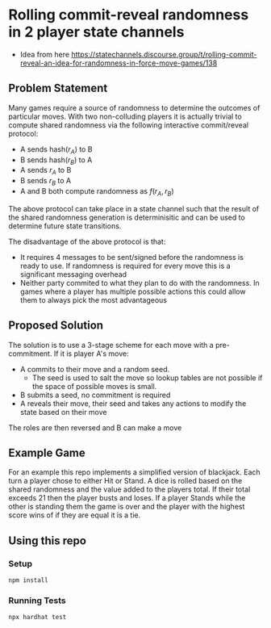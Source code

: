 # Rolling commit-reveal randomness in 2 player state channels

- Idea from here https://statechannels.discourse.group/t/rolling-commit-reveal-an-idea-for-randomness-in-force-move-games/138

## Problem Statement

Many games require a source of randomness to determine the outcomes of particular moves. With two non-colluding players it is actually trivial to compute shared randomness via the following interactive commit/reveal protocol:

- A sends $\text{hash}(r_A)$ to B
- B sends $\text{hash}(r_B)$ to A
- A sends $r_A$ to B
- B sends $r_B$ to A
- A and B both compute randomness as $f(r_A, r_B)$


The above protocol can take place in a state channel such that the result of the shared randomness generation is determinisitic and can be used to determine future state transitions.

The disadvantage of the above protocol is that:

- It requires 4 messages to be sent/signed before the randomness is ready to use. If randomness is required for every move this is a significant messaging overhead
- Neither party commited to what they plan to do with the randomness. In games where a player has multiple possible actions this could allow them to always pick the most advantageous

## Proposed Solution

The solution is to use a 3-stage scheme for each move with a pre-commitment. If it is player A's move:

- A commits to their move and a random seed.
	- The seed is used to salt the move so lookup tables are not possible if the space of possible moves is small.
- B submits a seed, no commitment is required
- A reveals their move, their seed and takes any actions to modify the state based on their move

The roles are then reversed and B can make a move

## Example Game

For an example this repo implements a simplified version of blackjack. Each turn a player chose to either Hit or Stand. A dice is rolled based on the shared randomness and the value added to the players total. If their total exceeds 21 then the player busts and loses. If a player Stands while the other is standing them the game is over and the player with the highest score wins of if they are equal it is a tie.

## Using this repo

### Setup

```shell
npm install 
```

### Running Tests

```shell
npx hardhat test
```

